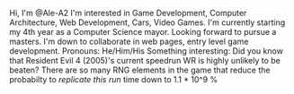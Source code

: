 Hi, I'm @Ale-A2
I'm interested in Game Development, Computer Architecture, Web Development, Cars, Video Games.
I'm currently starting my 4th year as a Computer Science mayor. Looking forward to pursue a masters.
I'm down to collaborate in web pages, entry level game development.
Pronouns: He/Him/His
Something interesting: Did you know that Resident Evil 4 (2005)'s current speedrun WR is highly unlikely to be beaten? 
There are so many RNG elements in the game that reduce the probabilty to *replicate this run* time down to 1.1 * 10^9 % 
